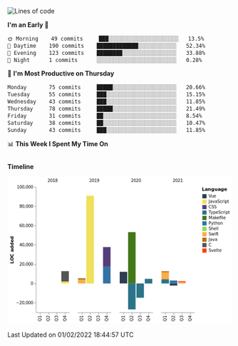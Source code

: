 <!--START_SECTION:waka-->
![Lines of code](https://img.shields.io/badge/From%20Hello%20World%20I%27ve%20Written-191%20Thousand%20lines%20of%20code-blue)

**I'm an Early 🐤** 

```text
🌞 Morning    49 commits     ███░░░░░░░░░░░░░░░░░░░░░░   13.5% 
🌆 Daytime    190 commits    █████████████░░░░░░░░░░░░   52.34% 
🌃 Evening    123 commits    ████████░░░░░░░░░░░░░░░░░   33.88% 
🌙 Night      1 commits      ░░░░░░░░░░░░░░░░░░░░░░░░░   0.28%

```
📅 **I'm Most Productive on Thursday** 

```text
Monday       75 commits     █████░░░░░░░░░░░░░░░░░░░░   20.66% 
Tuesday      55 commits     ███░░░░░░░░░░░░░░░░░░░░░░   15.15% 
Wednesday    43 commits     ███░░░░░░░░░░░░░░░░░░░░░░   11.85% 
Thursday     78 commits     █████░░░░░░░░░░░░░░░░░░░░   21.49% 
Friday       31 commits     ██░░░░░░░░░░░░░░░░░░░░░░░   8.54% 
Saturday     38 commits     ██░░░░░░░░░░░░░░░░░░░░░░░   10.47% 
Sunday       43 commits     ███░░░░░░░░░░░░░░░░░░░░░░   11.85%

```


📊 **This Week I Spent My Time On** 

```text
```

**Timeline**

![Chart not found](https://raw.githubusercontent.com/johann-lr/johann-lr/master/charts/bar_graph.png) 


 Last Updated on 01/02/2022 18:44:57 UTC
<!--END_SECTION:waka-->
